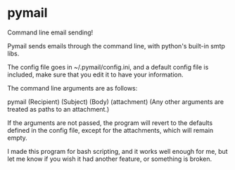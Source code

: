 # pymail
Command line email sending!

Pymail sends emails through the command line, with python's built-in smtp libs.

The config file goes in ~/.pymail/config.ini, and a default config file is included, make sure that you edit it to have your information.

The command line arguments are as follows:

pymail (Recipient) (Subject) (Body) (attachment) (Any other arguments are treated as paths to an attachment.)

If the arguments are not passed, the program will revert to the defaults defined in the config file, except for the attachments, which will remain empty.

I made this program for bash scripting, and it works well enough for me, but let me know if you wish it had another feature, or something is broken. 
